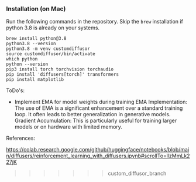 ### Installation (on Mac)

Run the following commands in the repository. Skip the `brew` installation if python 3.8 is already on your systems.
```
brew install python@3.8
python3.8 --version
python3.8 -m venv customdiffusor
source customdiffusor/bin/activate
which python
python --version
pip3 install torch torchvision torchaudio
pip install 'diffusers[torch]' transformers
pip install matplotlib
```



ToDo's:
- Implement EMA for model weights during training
EMA Implementation: The use of EMA is a significant enhancement over a standard training loop. It often leads to better generalization in generative models.
Gradient Accumulation: This is particularly useful for training larger models or on hardware with limited memory.


References:

https://colab.research.google.com/github/huggingface/notebooks/blob/main/diffusers/reinforcement_learning_with_diffusers.ipynb#scrollTo=llzMmLk227jK

>>>>>>> custom_diffusor_branch
